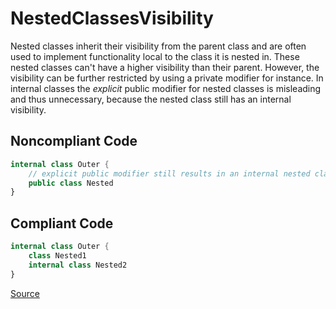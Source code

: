 # NestedClassesVisibility

Nested classes inherit their visibility from the parent class
and are often used to implement functionality local to the class it is nested in.
These nested classes can't have a higher visibility than their parent.
However, the visibility can be further restricted by using a private modifier for instance.
In internal classes the _explicit_ public modifier for nested classes is misleading and thus unnecessary,
because the nested class still has an internal visibility.

## Noncompliant Code

```kotlin
internal class Outer {
    // explicit public modifier still results in an internal nested class
    public class Nested
}
```
## Compliant Code

```kotlin
internal class Outer {
    class Nested1
    internal class Nested2
}
```

[Source](https://detekt.github.io/detekt/style.html#nestedclassesvisibility)
